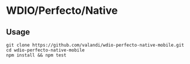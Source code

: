 # WDIO/Perfecto/Native

## Usage
```
git clone https://github.com/valandi/wdio-perfecto-native-mobile.git
cd wdio-perfecto-native-mobile
npm install && npm test 
```